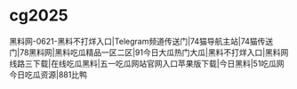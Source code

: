 # cg2025
黑料网-0621-黑料不打烊入口|Telegram频道传送门|74猫导航主站|74猫传送门|78黑料网|黑料吃瓜精品一区二区|91今日大瓜热门大瓜|黑料不打烊入口|黑料网线路三下载|在线吃瓜黑料|五一吃瓜网站官网入口苹果版下载|今日黑料|51吃瓜网今日吃瓜资源|881比鸭
